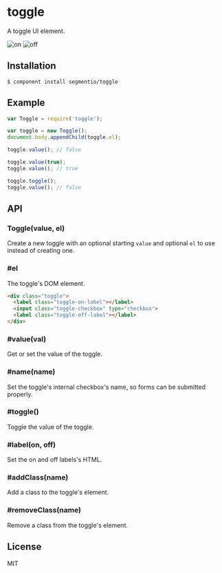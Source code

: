 # toggle

  A toggle UI element.
  
  ![on](https://dsz91cxz97a03.cloudfront.net/oRGz5a0ban-2000x2000.png)
  ![off](https://dsz91cxz97a03.cloudfront.net/M39NaLzXwI-2000x2000.png)

## Installation

    $ component install segmentio/toggle

## Example
    
```js
var Toggle = require('toggle');

var toggle = new Toggle();
document.body.appendChild(toggle.el);

toggle.value(); // false

toggle.value(true);
toggle.value(); // true

toggle.toggle();
toggle.value(); // false
```

## API

### Toggle(value, el)
  Create a new toggle with an optional starting `value` and optional `el` to use instead of creating one.

### #el
  The toggle's DOM element.

```html
<div class="toggle">
  <label class="toggle-on-label"></label>
  <input class="toggle-checkbox" type="checkbox">
  <label class="toggle-off-label"></label>
</div>
```

### #value(val)
  Get or set the value of the toggle.

### #name(name)
  Set the toggle's internal checkbox's name, so forms can be submitted properly.

### #toggle()
  Toggle the value of the toggle.

### #label(on, off)
  Set the on and off labels's HTML.

### #addClass(name)
  Add a class to the toggle's element.

### #removeClass(name)
  Remove a class from the toggle's element.

## License

  MIT
